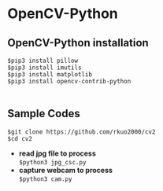 # OpenCV-Python 
## OpenCV-Python installation
`$pip3 install pillow`<br />
`$pip3 install imutils`<br />
`$pip3 install matplotlib`<br />
`$pip3 install opencv-contrib-python`<br />
<br />
## Sample Codes
`$git clone https://github.com/rkuo2000/cv2`<br />
`$cd cv2`<br />
* **read jpg file to process** <br />
`$python3 jpg_csc.py`<br />
* **capture webcam to process** <br />
`$python3 cam.py`<br />
